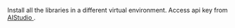 Install all the libraries in a different virtual environment. Access api key from <a href="https://aistudio.google.com/"> AIStudio </a>. 
